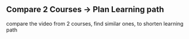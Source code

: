 ## Compare 2 Courses -> Plan Learning path
 compare the video from 2 courses, find similar ones, to shorten learning path
